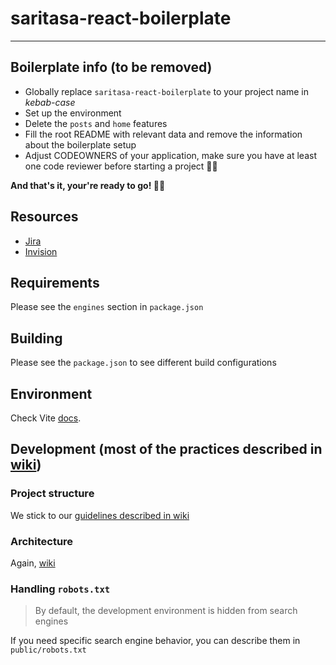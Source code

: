 # saritasa-react-boilerplate

---

<!-- TODO: This section should be removed when a project is started. -->

## Boilerplate info (to be removed)

- Globally replace `saritasa-react-boilerplate` to your project name in *kebab-case*
- Set up the environment
- Delete the `posts` and `home` features
- Fill the root README with relevant data and remove the information about the boilerplate setup
- Adjust CODEOWNERS of your application, make sure you have at least one code reviewer before starting a project 👨‍💻

**And that's it, your're ready to go! 🥷😎**

## Resources

- [Jira](https://saritasa.atlassian.net/jira/your-work)
- [Invision](https://projects.invisionapp.com/d/main#/projects)

## Requirements

Please see the `engines` section in `package.json`

## Building

Please see the `package.json` to see different build configurations

## Environment
Check Vite [docs](https://vitejs.dev/guide/env-and-mode.html).

## Development (most of the practices described in [wiki](https://wiki.saritasa.rocks/frontend/))

### Project structure

We stick to our [guidelines described in wiki](https://wiki.saritasa.rocks/frontend/frameworks/react/project-structure)

### Architecture

Again, [wiki](https://wiki.saritasa.rocks/frontend/frameworks/react/architecture)

### Handling `robots.txt`

> By default, the development environment is hidden from search engines

If you need specific search engine behavior, you can describe them in `public/robots.txt`
